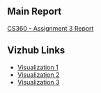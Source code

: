 ## Main Report

[CS360 - Assignment 3 Report](https://sanjanarattan.github.io/CS360/A3/)

## Vizhub Links

- [Visualization 1](https://vizhub.com/sanjanarattan/b23b661f810442ebad93ea873b8d8a00?mode=embed)
- [Visualization 2](https://vizhub.com/sanjanarattan/3efdcd1e69204717a18bc1f71c81e1be?mode=embed)
- [Visualization 3](https://vizhub.com/sanjanarattan/07b3e5dde9d24ed5bed5d388795a85a1?mode=embed)
